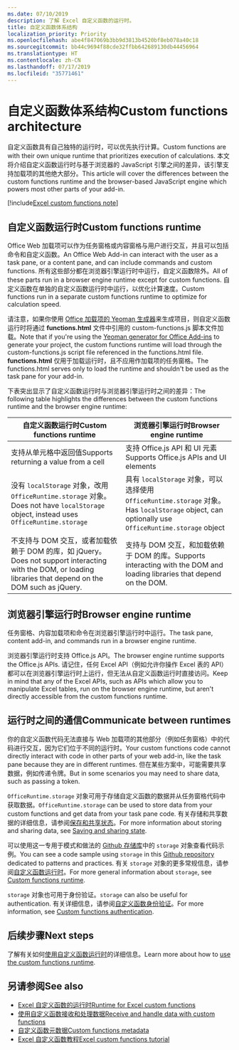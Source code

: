 ```yaml
---
ms.date: 07/10/2019
description: 了解 Excel 自定义函数的运行时。
title: 自定义函数体系结构
localization_priority: Priority
ms.openlocfilehash: abe4f847069b3bb9d3813b4520bf8eb078a40c18
ms.sourcegitcommit: bb44c9694f88cde32ffbb642689130db44456964
ms.translationtype: HT
ms.contentlocale: zh-CN
ms.lasthandoff: 07/17/2019
ms.locfileid: "35771461"
---
```

# <a name="custom-functions-architecture"></a><span data-ttu-id="64fba-103">自定义函数体系结构</span><span class="sxs-lookup"><span data-stu-id="64fba-103">Custom functions architecture</span></span>

 <span data-ttu-id="64fba-104">自定义函数具有自己独特的运行时，可以优先执行计算。</span><span class="sxs-lookup"><span data-stu-id="64fba-104">Custom functions are with their own unique runtime that prioritizes execution of calculations.</span></span> <span data-ttu-id="64fba-105">本文将介绍自定义函数运行时与基于浏览器的 JavaScript 引擎之间的差异，该引擎支持加载项的其他绝大部分。</span><span class="sxs-lookup"><span data-stu-id="64fba-105">This article will cover the differences between the custom functions runtime and the browser-based JavaScript engine which powers most other parts of your add-in.</span></span>

[!include[Excel custom functions note](../includes/excel-custom-functions-note.md)]

## <a name="custom-functions-runtime"></a><span data-ttu-id="64fba-106">自定义函数运行时</span><span class="sxs-lookup"><span data-stu-id="64fba-106">Custom functions runtime</span></span>

<span data-ttu-id="64fba-107">Office Web 加载项可以作为任务窗格或内容窗格与用户进行交互，并且可以包括命令和自定义函数。</span><span class="sxs-lookup"><span data-stu-id="64fba-107">An Office Web Add-in can interact with the user as a task pane, or a content pane, and can include commands and custom functions.</span></span> <span data-ttu-id="64fba-108">所有这些部分都在浏览器引擎运行时中运行，自定义函数除外。</span><span class="sxs-lookup"><span data-stu-id="64fba-108">All of these parts run in a browser engine runtime except for custom functions.</span></span> <span data-ttu-id="64fba-109">自定义函数在单独的自定义函数运行时中运行，以优化计算速度。</span><span class="sxs-lookup"><span data-stu-id="64fba-109">Custom functions run in a separate custom functions runtime to optimize for calculation speed.</span></span>

<span data-ttu-id="64fba-110">请注意，如果你使用 [Office 加载项的 Yeoman 生成器](https://www.npmjs.com/package/generator-office)来生成项目，则自定义函数运行时将通过 **functions.html** 文件中引用的 custom-functions.js 脚本文件加载。</span><span class="sxs-lookup"><span data-stu-id="64fba-110">Note that if you're using the [Yeoman generator for Office Add-ins](https://www.npmjs.com/package/generator-office) to generate your project, the custom functions runtime will load through the custom-functions.js script file referenced in the functions.html file.</span></span> <span data-ttu-id="64fba-111">**functions.html** 仅用于加载运行时，且不应用作加载项的任务窗格。</span><span class="sxs-lookup"><span data-stu-id="64fba-111">The functions.html serves only to load the runtime and shouldn't be used as the task pane for your add-in.</span></span>

<span data-ttu-id="64fba-112">下表突出显示了自定义函数运行时与浏览器引擎运行时之间的差异：</span><span class="sxs-lookup"><span data-stu-id="64fba-112">The following table highlights the differences between the custom functions runtime and the browser engine runtime:</span></span>

| <span data-ttu-id="64fba-113">自定义函数运行时</span><span class="sxs-lookup"><span data-stu-id="64fba-113">Custom functions runtime</span></span>  | <span data-ttu-id="64fba-114">浏览器引擎运行时</span><span class="sxs-lookup"><span data-stu-id="64fba-114">Browser engine runtime</span></span>    |
|------------------------------------------------------------------ |-------------------------------------------------------------------------------------------------------------- |
| <span data-ttu-id="64fba-115">支持从单元格中返回值</span><span class="sxs-lookup"><span data-stu-id="64fba-115">Supports returning a value from a cell</span></span>    | <span data-ttu-id="64fba-116">支持 Office.js API 和 UI 元素</span><span class="sxs-lookup"><span data-stu-id="64fba-116">Supports Office.js APIs and UI elements</span></span>   |
| <span data-ttu-id="64fba-117">没有 `localStorage` 对象，改用 `OfficeRuntime.storage` 对象。</span><span class="sxs-lookup"><span data-stu-id="64fba-117">Does not have `localStorage` object, instead uses `OfficeRuntime.storage`</span></span>     | <span data-ttu-id="64fba-118">具有 `localStorage` 对象，可以选择使用 `OfficeRuntime.storage` 对象。</span><span class="sxs-lookup"><span data-stu-id="64fba-118">Has `localStorage` object, can optionally use `OfficeRuntime.storage` object</span></span>     |
| <span data-ttu-id="64fba-119">不支持与 DOM 交互，或者加载依赖于 DOM 的库，如 jQuery。</span><span class="sxs-lookup"><span data-stu-id="64fba-119">Does not support interacting with the DOM, or loading libraries that depend on the DOM such as jQuery.</span></span>    | <span data-ttu-id="64fba-120">支持与 DOM 交互，和加载依赖于 DOM 的库。</span><span class="sxs-lookup"><span data-stu-id="64fba-120">Supports interacting with the DOM and loading libraries that depend on the DOM.</span></span> |

## <a name="browser-engine-runtime"></a><span data-ttu-id="64fba-121">浏览器引擎运行时</span><span class="sxs-lookup"><span data-stu-id="64fba-121">Browser engine runtime</span></span>

<span data-ttu-id="64fba-122">任务窗格、内容加载项和命令在浏览器引擎运行时中运行。</span><span class="sxs-lookup"><span data-stu-id="64fba-122">The task pane, content add-in, and commands run in a browser engine runtime.</span></span>

<span data-ttu-id="64fba-123">浏览器引擎运行时支持 Office.js API。</span><span class="sxs-lookup"><span data-stu-id="64fba-123">The browser engine runtime supports the Office.js APIs.</span></span> <span data-ttu-id="64fba-124">请记住，任何 Excel API（例如允许你操作 Excel 表的 API）都可以在浏览器引擎运行时上运行，但无法从自定义函数运行时直接访问。</span><span class="sxs-lookup"><span data-stu-id="64fba-124">Keep in mind that any of the Excel APIs, such as APIs which allow you to manipulate Excel tables, run on the browser engine runtime, but aren't directly accessible from the custom functions runtime.</span></span>

## <a name="communicate-between-runtimes"></a><span data-ttu-id="64fba-125">运行时之间的通信</span><span class="sxs-lookup"><span data-stu-id="64fba-125">Communicate between runtimes</span></span>

<span data-ttu-id="64fba-126">你的自定义函数代码无法直接与 Web 加载项的其他部分（例如任务窗格）中的代码进行交互，因为它们位于不同的运行时。</span><span class="sxs-lookup"><span data-stu-id="64fba-126">Your custom functions code cannot directly interact with code in other parts of your web add-in, like the task pane because they are in different runtimes.</span></span> <span data-ttu-id="64fba-127">但在某些方案中，可能需要共享数据，例如传递令牌。</span><span class="sxs-lookup"><span data-stu-id="64fba-127">But in some scenarios you may need to share data, such as passing a token.</span></span>

<span data-ttu-id="64fba-128">`OfficeRuntime.storage` 对象可用于存储自定义函数的数据并从任务窗格代码中获取数据。</span><span class="sxs-lookup"><span data-stu-id="64fba-128">`OfficeRuntime.storage` can be used to store data from your custom functions and get data from your task pane code.</span></span> <span data-ttu-id="64fba-129">有关存储和共享数据的详细信息，请参阅[保存和共享状态](custom-functions-save-state.md)。</span><span class="sxs-lookup"><span data-stu-id="64fba-129">For more information about storing and sharing data, see [Saving and sharing state](custom-functions-save-state.md).</span></span>

<span data-ttu-id="64fba-130">可以使用这一专用于模式和做法的 [Github 存储库](https://github.com/OfficeDev/PnP-OfficeAddins/tree/master/Excel-custom-functions/AsyncStorage)中的 `storage` 对象查看代码示例。</span><span class="sxs-lookup"><span data-stu-id="64fba-130">You can see a code sample using `storage` in this [Github repository](https://github.com/OfficeDev/PnP-OfficeAddins/tree/master/Excel-custom-functions/AsyncStorage) dedicated to patterns and practices.</span></span>
<span data-ttu-id="64fba-131">有关 `storage` 对象的更多常规信息，请参阅[自定义函数运行时](./custom-functions-runtime.md)。</span><span class="sxs-lookup"><span data-stu-id="64fba-131">For more general information about `storage`, see [Custom functions runtime](./custom-functions-runtime.md).</span></span>

<span data-ttu-id="64fba-132">`storage` 对象也可用于身份验证。</span><span class="sxs-lookup"><span data-stu-id="64fba-132">`storage` can also be useful for authentication.</span></span> <span data-ttu-id="64fba-133">有关详细信息，请参阅[自定义函数身份验证](custom-functions-authentication.md)。</span><span class="sxs-lookup"><span data-stu-id="64fba-133">For more information, see [Custom functions authentication](custom-functions-authentication.md).</span></span>

## <a name="next-steps"></a><span data-ttu-id="64fba-134">后续步骤</span><span class="sxs-lookup"><span data-stu-id="64fba-134">Next steps</span></span>
<span data-ttu-id="64fba-135">了解有关如何[使用自定义函数运行时](custom-functions-runtime.md)的详细信息。</span><span class="sxs-lookup"><span data-stu-id="64fba-135">Learn more about how to [use the custom functions runtime](custom-functions-runtime.md).</span></span>

## <a name="see-also"></a><span data-ttu-id="64fba-136">另请参阅</span><span class="sxs-lookup"><span data-stu-id="64fba-136">See also</span></span>

* [<span data-ttu-id="64fba-137">Excel 自定义函数的运行时</span><span class="sxs-lookup"><span data-stu-id="64fba-137">Runtime for Excel custom functions</span></span>](custom-functions-runtime.md)
* [<span data-ttu-id="64fba-138">使用自定义函数接收和处理数据</span><span class="sxs-lookup"><span data-stu-id="64fba-138">Receive and handle data with custom functions</span></span>](custom-functions-web-reqs.md)
* [<span data-ttu-id="64fba-139">自定义函数元数据</span><span class="sxs-lookup"><span data-stu-id="64fba-139">Custom functions metadata</span></span>](custom-functions-json.md)
* [<span data-ttu-id="64fba-140">Excel 自定义函数教程</span><span class="sxs-lookup"><span data-stu-id="64fba-140">Excel custom functions tutorial</span></span>](../tutorials/excel-tutorial-create-custom-functions.md)
